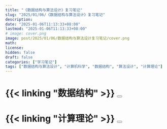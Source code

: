 ```yaml
---
title: "《数据结构与算法设计》复习笔记"
slug: "2025/01/06/《数据结构与算法设计》复习笔记"
description:
date: "2025-01-06T11:13:33+08:00"
lastmod: "2025-01-06T11:13:33+08:00"
# image: cover.png
image: post/2025/01/06/数据结构与算法设计复习笔记/cover.png
math:
license:
hidden: false
draft: false
categories: ["学习笔记"]
tags: ["数据结构与算法设计", "计算机科学", "数据结构", "算法设计", "计算理论"]
---
```


# {{< linking "数据结构" >}} <button onclick="toggleContent('content0')" id="button0"></button>
<div id="content0" style="display:none;">
{{< include "数据结构/index_.md" >}}
</div>


# {{< linking "计算理论" >}} <button onclick="toggleContent('content1')" id="button1"></button>
<div id="content1" style="display:none;">
{{< include "计算理论/index_.md" >}}
</div>

<style>
    .article-content button {
        background-color: #008CBA; /* Blue */
        border: none;
        color: white;
        padding: 10px 20px;
        text-align: center;
        text-decoration: none;
        display: inline-block;
        font-size: 14px;
        margin-left: 10px;
        cursor: pointer;
        border-radius: 5px;
        transition: background-color 0.3s ease;
        float: right; /* Align to the right */
        align-items: center;
        justify-content: center;
    }
    .article-content button:before {
        content: "显示内容";
    }
    .article-content button:after {
        content: "隐藏内容";
        display: none;
    }
    .article-content button.active {
        background-color: #FF9800; /* Orange when active */
    }
    .article-content button.active:before {
        display: none;
    }
    .article-content button.active:after {
        display: inline;
    }
    .article-content button:hover {
        background-color: #005f73; /* Darker blue on hover */
    }
    .article-content button.active:hover {
        background-color: #EF6C00; /* Darker orange on hover when active */
    }
</style>


<script>
    function toggleContent(id) {
        var content = document.getElementById(id);
        var button = document.querySelector(`#button${id.slice(-1)}`);
        if (content.style.display === "none") {
            content.style.display = "block";
            button.classList.add('active');
        } else {
            content.style.display = "none";
            button.classList.remove('active');
        }
    }
</script>
